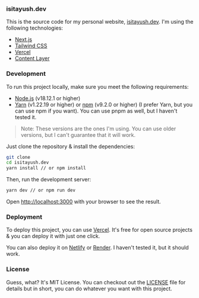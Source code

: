 [LICENSE]: ./LICENSE.MD

### isitayush.dev

This is the source code for my personal website, [isitayush.dev](https://isitayush.dev). I'm using the following technologies:

  * [Next.js](https://nextjs.org/)
  * [Tailwind CSS](https://tailwindcss.com/)
  * [Vercel](https://vercel.com/)
  * [Content Layer](https://www.contentlayer.dev/)


### Development

To run this project locally, make sure you meet the following requirements:

  * [Node.js](https://nodejs.org/en/) (v18.12.1 or higher)
  * [Yarn](https://yarnpkg.com/) (v1.22.19 or higher) or [npm](https://www.npmjs.com/) (v9.2.0 or higher) (I prefer Yarn, but you can use npm if you want). You can use pnpm as well, but I haven't tested it.

> Note: These versions are the ones I'm using. You can use older versions, but I can't guarantee that it will work.
  
Just clone the repository & install the dependencies:

```bash
git clone
cd isitayush.dev
yarn install // or npm install
```

Then, run the development server:

```bash
yarn dev // or npm run dev
```

Open [http://localhost:3000](http://localhost:3000) with your browser to see the result.


### Deployment

To deploy this project, you can use [Vercel](https://vercel.com/). It's free for open source projects & you can deploy it with just one click.

You can also deploy it on [Netlify](https://www.netlify.com/) or [Render](https://render.com/). I haven't tested it, but it should work.

### License

Guess, what? It's MIT License. You can checkout out the [LICENSE] file for details but in short, you can do whatever you want with this project.